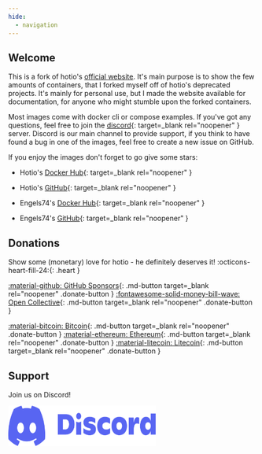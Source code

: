 ```yaml
---
hide:
  - navigation
---
```


## Welcome

This is a fork of hotio's [official website](https://hotio.dev). It's main purpose is to show the few amounts of containers, that I forked myself off of hotio's deprecated projects. It's mainly for personal use, but I made the website available for documentation, for anyone who might stumble upon the forked containers.

Most images come with docker cli or compose examples. If you've got any questions, feel free to join the [discord](https://hotio.dev/discord){: target=_blank rel="noopener" } server. Discord is our main channel to provide support, if you think to have found a bug in one of the images, feel free to create a new issue on GitHub.

If you enjoy the images don't forget to go give some stars:

- Hotio's [Docker Hub](https://hotio.dev/dockerhub){: target=_blank rel="noopener" } 

- Hotio's [GitHub](https://hotio.dev/github){: target=_blank rel="noopener" } 

- Engels74's [Docker Hub](https://engels74.net/dockerhub){: target=_blank rel="noopener" } 

- Engels74's [GitHub](https://engels74.net/github){: target=_blank rel="noopener" }


## Donations

Show some (monetary) love for hotio - he definitely deserves it! :octicons-heart-fill-24:{: .heart }

[:material-github: GitHub Sponsors](https://github.com/sponsors/mrhotio){: .md-button target=_blank rel="noopener" .donate-button }
[:fontawesome-solid-money-bill-wave: Open Collective](https://opencollective.com/hotio_collective/donate?interval=month&amount=10){: .md-button target=_blank rel="noopener" .donate-button }

[:material-bitcoin: Bitcoin](https://bitcoinblockexplorers.com/address/bc1q6zkemu2lacynfg6d6x70l0da0mdpf06pn83jm5){: .md-button target=_blank rel="noopener" .donate-button }
[:material-ethereum: Ethereum](https://etherscan.io/address/0x404798801f2C3b06DB32E0A14F0442778CF148A9){: .md-button target=_blank rel="noopener" .donate-button }
[:material-litecoin: Litecoin](https://litecoinblockexplorer.net/address/ltc1qc6yvjpjvvrwvh0xzl7wm5gssyf30hlh2r5wgnw){: .md-button target=_blank rel="noopener" .donate-button }

## Support

Join us on Discord!

<a href="https://hotio.dev/discord" target="_blank" rel="noopener">
  <img src="img/discord.svg" alt="discord" width="300" height="82">
</a>
